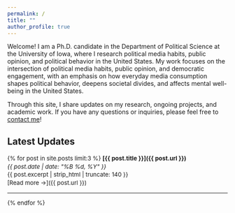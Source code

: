 ```yaml
---
permalink: /
title: ""
author_profile: true
---
```


Welcome! I am a Ph.D. candidate in the Department of Political Science at the University of Iowa, where I research political media habits, public opinion, and political behavior in the United States. My work focuses on the intersection of political media habits, public opinion, and democratic engagement, with an emphasis on how everyday media consumption shapes political behavior, deepens societal divides, and affects mental well-being in the United States.

Through this site, I share updates on my research, ongoing projects, and academic work. If you have any questions or inquiries, please feel free to [contact me](mailto:simal-gerot@uiowa.edu)!

## Latest Updates

<div style="font-size: 0.95em; line-height: 1.4;">

{% for post in site.posts limit:3 %}
**[{{ post.title }}]({{ post.url }})**  
<em>{{ post.date | date: "%B %d, %Y" }}</em><br>
{{ post.excerpt | strip_html | truncate: 140 }}  
[Read more →]({{ post.url }})

<hr style="margin: 10px 0;">

{% endfor %}

</div>
